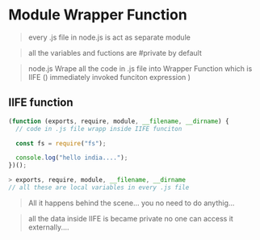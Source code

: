 # Module Wrapper Function

> every .js file in node.js is act as separate module

> all the variables and fuctions are #private by default

> node.js Wrape all the code in .js file into Wrapper Function which is IIFE () immediately invoked funciton expression )

## IIFE function

```javascript
(function (exports, require, module, __filename, __dirname) {
  // code in .js file wrapp inside IIFE funciton

  const fs = require("fs");

  console.log("hello india....");
})();
```

```javascript
> exports, require, module, __filename, __dirname
// all these are local variables in every .js file
```

> All it happens behind the scene... you no need to do anythig...

> all the data inside IIFE is became private no one can access it externally....
